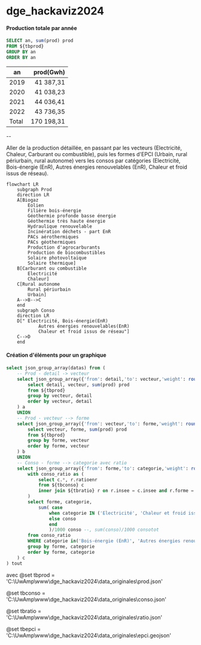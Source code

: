 # dge_hackaviz2024

#### Production totale par année

```sql
SELECT an, sum(prod) prod
FROM ${tbprod}
GROUP BY an 
ORDER BY an 
```

| an    |  prod(Gwh) |
|-------|-----------:|
| 2019  |  41 387,31 |
| 2020  |  41 038,23 |
| 2021  |  44 036,41 |
| 2022  |  43 736,35 |
| Total | 170 198,31 |

--

Aller de la production détaillée, en passant par les vecteurs (Electricité, Chaleur, Carburant ou combustible), puis les formes d'EPCI (Urbain, rural périurbain, rural autonome) vers les consos par catégories (Electricité, Bois-énergie (EnR), Autres énergies renouvelables (EnR), Chaleur et froid issus de réseau).


```mermaid
flowchart LR
    subgraph Prod
    direction LR
    A[Biogaz
        Eolien
        Filière bois-énergie
        Géothermie profonde basse énergie
        Géothermie très haute énergie
        Hydraulique renouvelable
        Incinération déchets - part EnR
        PACs aérothermiques
        PACs géothermiques
        Production d'agrocarburants
        Production de biocombustibles
        Solaire photovoltaïque
        Solaire thermique]
    B[Carburant ou combustible
        Electricité
        Chaleur]
    C[Rural autonome
        Rural périurbain
        Urbain]
    A-->B-->C
    end
    subgraph Conso
    direction LR
    D[" Electricité, Bois-énergie(EnR)
            Autres énergies renouvelables(EnR)
            Chaleur et froid issus de réseau"]
    C-->D
    end
```

#### Création d'éléments pour un graphique

```sql
select json_group_array(datas) from (
	-- Prod - detail -> vecteur
	select json_group_array({'from': detail,'to': vecteur,'weight': round(prod, 2), 'typ': 'prod_1'}) as datas from(
		select detail, vecteur, sum(prod) prod 
		from ${tbprod}
		group by vecteur, detail
		order by vecteur, detail
	) a
	UNION
	-- Prod - vecteur --> forme
	select json_group_array({'from': vecteur,'to': forme,'weight': round(prod, 2), 'typ': 'prod_2'}) as datas from(
		select vecteur, forme, sum(prod) prod 
		from ${tbprod}
		group by forme, vecteur
		order by forme, vecteur
	) b
	UNION
	-- Conso - forme --> categorie avec ratio
	select json_group_array({'from': forme,'to': categorie,'weight': round(conso, 2), 'typ': 'conso_1'}) as datas from(
		with conso_ratio as (
			select c.*, r.ratioenr
			from ${tbconso} c 
			inner join ${tbratio} r on r.insee = c.insee and r.forme = c.forme and r.an = c.an
		)
		select forme, categorie,
			sum( case 
				when categorie IN ('Electricité', 'Chaleur et froid issus de réseau') then (conso*ratioenr/100) 
				else conso
				end
				)/1000 conso --, sum(conso)/1000 consotot
		from conso_ratio
		WHERE categorie in('Bois-énergie (EnR)', 'Autres énergies renouvelables (EnR)', 'Electricité', 'Chaleur et froid issus de réseau')
		group by forme, categorie
		order by forme, categorie
	) c
) tout
```

avec 
@set tbprod = 'C:\UwAmp\www\dge_hackaviz2024\data_originales\prod.json'

@set tbconso = 'C:\UwAmp\www\dge_hackaviz2024\data_originales\conso.json'

@set tbratio = 'C:\UwAmp\www\dge_hackaviz2024\data_originales\ratio.json'

@set tbepci = 'C:\UwAmp\www\dge_hackaviz2024\data_originales\epci.geojson'